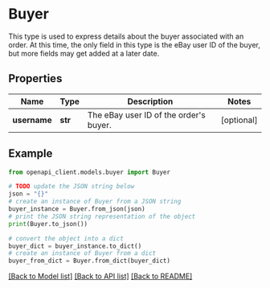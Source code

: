 # Buyer

This type is used to express details about the buyer associated with an order. At this time, the only field in this type is the eBay user ID of the buyer, but more fields may get added at a later date.

## Properties

Name | Type | Description | Notes
------------ | ------------- | ------------- | -------------
**username** | **str** | The eBay user ID of the order&#39;s buyer. | [optional] 

## Example

```python
from openapi_client.models.buyer import Buyer

# TODO update the JSON string below
json = "{}"
# create an instance of Buyer from a JSON string
buyer_instance = Buyer.from_json(json)
# print the JSON string representation of the object
print(Buyer.to_json())

# convert the object into a dict
buyer_dict = buyer_instance.to_dict()
# create an instance of Buyer from a dict
buyer_from_dict = Buyer.from_dict(buyer_dict)
```
[[Back to Model list]](../README.md#documentation-for-models) [[Back to API list]](../README.md#documentation-for-api-endpoints) [[Back to README]](../README.md)


